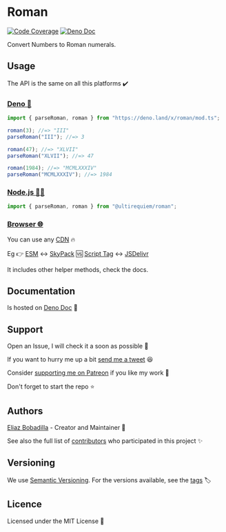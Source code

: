 # Roman

[![Code Coverage](https://codecov.io/gh/UltiRequiem/roman.js/branch/main/graph/badge.svg)](https://codecov.io/gh/UltiRequiem/roman.js)
[![Deno Doc](https://doc.deno.land/badge.svg)](https://doc.deno.land/https/deno.land/x/roman/mod.ts)

Convert Numbers to Roman numerals.

## Usage

The API is the same on all this platforms ✔️

### [Deno 🦕](https://deno.land/x/roman)

```javascript
import { parseRoman, roman } from "https://deno.land/x/roman/mod.ts";

roman(3); //=> "III"
parseRoman("III"); //=> 3

roman(47); //=> "XLVII"
parseRoman("XLVII"); //=> 47

roman(1984); //=> "MCMLXXXIV"
parseRoman("MCMLXXXIV"); //=> 1984
```

### [Node.js 🐢🚀](https://npmjs.com/package/@ultirequiem/roman)

```javascript
import { parseRoman, roman } from "@ultirequiem/roman";
```

### [Browser 🌐](https://developer.mozilla.org/en-US/docs/Glossary/Browser)

You can use any [CDN](https://en.wikipedia.org/wiki/Content_delivery_network) 🔥

Eg 👉
[ESM](https://developer.mozilla.org/en-US/docs/Web/JavaScript/Guide/Modules) ↔️
[SkyPack](https://cdn.skypack.dev/@ultirequiem/roman) 🆚
[Script Tag](https://developer.mozilla.org/en-US/docs/Web/HTML/Element/script)
↔️ [JSDelivr](https://cdn.jsdelivr.net/npm/@ultirequiem/roman)

It includes other helper methods, check the docs.

## Documentation

Is hosted on [Deno Doc](https://doc.deno.land/https://deno.land/x/roman/mod.ts)
📄

## Support

Open an Issue, I will check it a soon as possible 👀

If you want to hurry me up a bit
[send me a tweet](https://twitter.com/UltiRequiem) 😆

Consider [supporting me on Patreon](https://patreon.com/UltiRequiem) if you like
my work 🙏

Don't forget to start the repo ⭐

## Authors

[Eliaz Bobadilla](https://ultirequiem.com) - Creator and Maintainer 💪

See also the full list of
[contributors](https://github.com/UltiRequiem/roman/contributors) who
participated in this project ✨

## Versioning

We use [Semantic Versioning](http://semver.org). For the versions available, see
the [tags](https://github.com/UltiRequiem/roman/tags) 🏷️

## Licence

Licensed under the MIT License 📄
